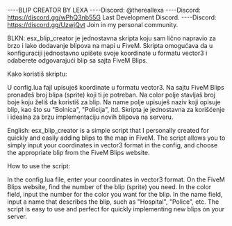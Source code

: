 ----BLIP CREATOR BY LEXA
----Discord: @thereallexa
----Discord: https://discord.gg/wPhQ3nb55G Last Development Discord.
----Discord: https://discord.gg/UzwjQvt Join in my personal community.

BLKN:
esx_blip_creator je jednostavna skripta koju sam lično napravio za brzo i lako dodavanje blipova na mapi u FiveM. Skripta omogućava da u konfiguraciji jednostavno upišete svoje koordinate u formatu vector3 i odaberete odgovarajući blip sa sajta FiveM Blips.

Kako koristiš skriptu:

U config.lua fajl upisuješ koordinate u formatu vector3.
Na sajtu FiveM Blips pronađeš broj blipa (sprite) koji ti je potreban.
Na color polje stavljaš broj boje koju želiš da koristiš za blip.
Na name polje upisuješ naziv koji opisuje blip, kao što su "Bolnica", "Policija", itd.
Skripta je jednostavna za korišćenje i idealna za brzu implementaciju novih blipova na serveru.

English:
esx_blip_creator is a simple script that I personally created for quickly and easily adding blips to the map in FiveM. The script allows you to simply input your coordinates in vector3 format in the config, and choose the appropriate blip from the FiveM Blips website.

How to use the script:

In the config.lua file, enter your coordinates in vector3 format.
On the FiveM Blips website, find the number of the blip (sprite) you need.
In the color field, input the number for the color you want for the blip.
In the name field, input a name that describes the blip, such as "Hospital", "Police", etc.
The script is easy to use and perfect for quickly implementing new blips on your server.
